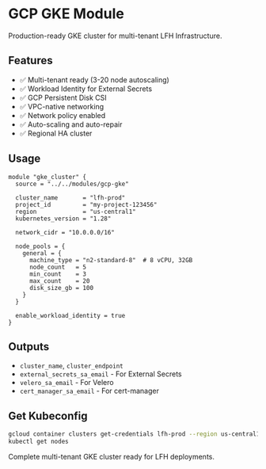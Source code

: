 # GCP GKE Module

Production-ready GKE cluster for multi-tenant LFH Infrastructure.

## Features

- ✅ Multi-tenant ready (3-20 node autoscaling)
- ✅ Workload Identity for External Secrets
- ✅ GCP Persistent Disk CSI
- ✅ VPC-native networking
- ✅ Network policy enabled
- ✅ Auto-scaling and auto-repair
- ✅ Regional HA cluster

## Usage

```hcl
module "gke_cluster" {
  source = "../../modules/gcp-gke"
  
  cluster_name       = "lfh-prod"
  project_id         = "my-project-123456"
  region             = "us-central1"
  kubernetes_version = "1.28"
  
  network_cidr = "10.0.0.0/16"
  
  node_pools = {
    general = {
      machine_type = "n2-standard-8"  # 8 vCPU, 32GB
      node_count   = 5
      min_count    = 3
      max_count    = 20
      disk_size_gb = 100
    }
  }
  
  enable_workload_identity = true
}
```

## Outputs

- `cluster_name`, `cluster_endpoint`
- `external_secrets_sa_email` - For External Secrets
- `velero_sa_email` - For Velero
- `cert_manager_sa_email` - For cert-manager

## Get Kubeconfig

```bash
gcloud container clusters get-credentials lfh-prod --region us-central1 --project my-project
kubectl get nodes
```

Complete multi-tenant GKE cluster ready for LFH deployments.
